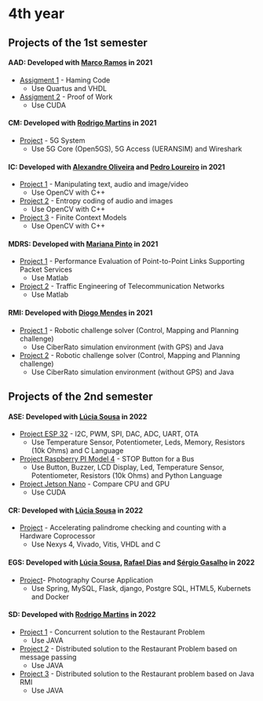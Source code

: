 # 4th year

## Projects of the 1st semester

#### AAD: Developed with [Marco Ramos](https://github.com/MarcoASRamos) in 2021
* [Assigment 1](https://github.com/RaquelPinto2000/4ano/tree/main/1%20semestre/AAD/Pratica/Assigment1-Project) - Haming Code 
    - Use Quartus and VHDL
* [Assigment 2](https://github.com/RaquelPinto2000/4ano/tree/main/1%20semestre/AAD/Pratica/Assigment2-Project) - Proof of Work 
    - Use CUDA

#### CM: Developed with [Rodrigo Martins](https://github.com/rodrigo740) in 2021
* [Project](https://github.com/RaquelPinto2000/4ano/tree/main/1%20semestre/CM/Pratica/Projeto) - 5G System
    - Use 5G Core (Open5GS), 5G Access (UERANSIM) and Wireshark

#### IC: Developed with [Alexandre Oliveira](https://github.com/AlexOliZ) and [Pedro Loureiro](https://github.com/LedroPoureiro) in 2021
* [Project 1](https://github.com/RaquelPinto2000/4ano/tree/main/1%20semestre/IC/Pratica/projeto1) - Manipulating text, audio and image/video 
    - Use OpenCV with C++
* [Project 2](https://github.com/RaquelPinto2000/4ano/tree/main/1%20semestre/IC/Pratica/projeto2) - Entropy coding of audio and images 
    - Use OpenCV with C++
* [Project 3](https://github.com/RaquelPinto2000/4ano/tree/main/1%20semestre/IC/Pratica/projeto3) - Finite Context Models 
    - Use OpenCV with C++ 

#### MDRS: Developed with [Mariana Pinto](https://github.com/MarianaPinto17) in 2021
* [Project 1](https://github.com/RaquelPinto2000/4ano/tree/main/1%20semestre/MDRS/Pratica/MiniProjeto) - Performance Evaluation of Point-to-Point Links Supporting Packet Services 
    - Use Matlab
* [Project 2](https://github.com/RaquelPinto2000/4ano/tree/main/1%20semestre/MDRS/Pratica/MiniProjeto2) - Traffic Engineering of Telecommunication Networks 
    - Use Matlab

#### RMI: Developed with [Diogo Mendes](https://github.com/MVD99) in 2021
* [Project 1](https://github.com/RaquelPinto2000/4ano/tree/main/1%20semestre/RMI/Pratica) - Robotic challenge solver (Control, Mapping and Planning challenge) 
    - Use CiberRato simulation environment (with GPS) and Java
* [Project 2](https://github.com/RaquelPinto2000/4ano/tree/main/1%20semestre/RMI/Pratica) - Robotic challenge solver (Control, Mapping and Planning challenge) 
    - Use CiberRato simulation environment (without GPS) and Java

## Projects of the 2nd semester

#### ASE: Developed with [Lúcia Sousa](https://github.com/luciasousa) in 2022
* [Project ESP 32](https://github.com/RaquelPinto2000/4ano/tree/main/2%20semestre/ASE/ESP32/ESP32-project) - I2C, PWM, SPI, DAC, ADC, UART, OTA
    - Use Temperature Sensor, Potentiometer, Leds, Memory, Resistors (10k Ohms) and C Language
* [Project Raspberry PI Model 4](https://github.com/RaquelPinto2000/4ano/tree/main/2%20semestre/ASE/Raspberry_Pi4B/Projeto_Raspberry) - STOP Button for a Bus
    - Use Button, Buzzer, LCD Display, Led, Temperature Sensor, Potentiometer, Resistors (10k Ohms) and Python Language
* [Project Jetson Nano](https://github.com/RaquelPinto2000/4ano/tree/main/2%20semestre/ASE/JetsonNano/App_JetsonNano_Project) - Compare CPU and GPU 
    - Use CUDA

#### CR: Developed with [Lúcia Sousa](https://github.com/luciasousa) in 2022
* [Project]() - Accelerating palindrome checking and counting with a Hardware Coprocessor 
    - Use Nexys 4, Vivado, Vitis, VHDL and C

#### EGS: Developed with [Lúcia Sousa](https://github.com/luciasousa), [Rafael Dias](https://github.com/rafaeldsd) and [Sérgio Gasalho](https://github.com/psagasalho) in 2022
* [Project](https://github.com/RaquelPinto2000/4ano/tree/main/2%20semestre/EGS/Pratica/Projeto)- Photography Course Application 
    - Use Spring, MySQL, Flask, django, Postgre SQL, HTML5, Kubernets and Docker

#### SD: Developed with [Rodrigo Martins](https://github.com/rodrigo740) in 2022
* [Project 1](https://github.com/RaquelPinto2000/4ano/tree/main/2%20semestre/SD/Pratica/Assig1-project) - Concurrent solution to the Restaurant Problem 
    - Use JAVA
* [Project 2](https://github.com/RaquelPinto2000/4ano/tree/main/2%20semestre/SD/Pratica/Assig2-project) - Distributed solution to the Restaurant Problem based on message passing 
    - Use JAVA
* [Project 3](https://github.com/RaquelPinto2000/4ano/tree/main/2%20semestre/SD/Pratica/Assig3-project) - Distributed solution to the Restaurant problem based on Java RMI
    - Use JAVA

